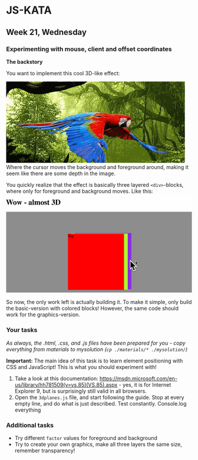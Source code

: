 # JS-KATA
## Week 21, Wednesday
### Experimenting with mouse, client and offset coordinates
**The backstory**

You want to implement this cool 3D-like effect:

![Example of 3D-like effect](demo_graphics.gif)   
Where the cursor moves the background and foreground around, making it seem like there are some depth in the image.

You quickly realize that the effect is basically three layered `<div>`-blocks, where only for foreground and background moves. Like this:
![Breakdown of 3D-like effect](demo_basics.gif)

So now, the only work left is actually building it. To make it simple, only build the basic-version with colored blocks! However, the same code should work for the graphics-version.

### Your tasks
_As always, the .html, .css, and .js files have been prepared for you - copy everything from materials to mysolution (`cp ./materials/* ./mysolution/`)_

**Important:** The main idea of this task is to learn element positioning with CSS and JavaScript! This is what you should experiment with!

1. Take a look at this documentation: https://msdn.microsoft.com/en-us/library/hh781509(v=vs.85)(VS.85).aspx - yes, it is for Internet Explorer 9, but is surprisingly still valid in all browsers.
2. Open the `3dplanes.js` file, and start following the guide. Stop at every empty line, and do what is just described. Test constantly. Console.log everything

### Additional tasks

* Try different `factor` values for foreground and background
* Try to create your own graphics, make all three layers the same size, remember transparency!
